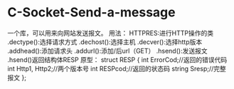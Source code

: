 # C-Socket-Send-a-message
一个库，可以用来向网站发送报文。
用法：
HTTPRES:进行HTTP操作的类
.dectype():选择请求方式
.dechost():选择主机
.decver():选择http版本
.addhead():添加请求头
.addurl():添加/后url（GET）
.hsend():发送报文
.hsend()返回结构体RESP
原型：
struct RESP {
	int ErrorCod;//返回的错误代码
	int Http1, Http2;//两个版本号
	int RESPcod;//返回的状态码
	string Sresp;//完整报文
};

